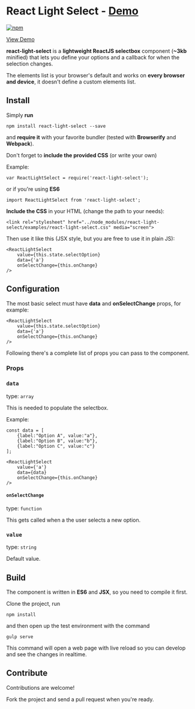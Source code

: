 # React Light Select - [Demo](http://dannycalleri.github.io/react-light-select/)

[![npm](https://img.shields.io/npm/v/react-light-select.svg)](https://www.npmjs.com/package/react-light-select)

[View Demo](http://dannycalleri.github.io/react-light-select/)

**react-light-select** is a **lightweight ReactJS selectbox** component (**~3kb** minified) that lets you define your options and a callback for when the selection changes.

The elements list is your browser's default and works on **every browser and device**, it doesn't define a custom elements list.



## Install

Simply **run**

    npm install react-light-select --save

and **require it** with your favorite bundler (tested with **Browserify** and **Webpack**).

Don't forget to **include the provided CSS** (or write your own)

Example:

    var ReactLightSelect = require('react-light-select');

or if you're using **ES6**

    import ReactLightSelect from 'react-light-select';

**Include the CSS** in your HTML (change the path to your needs):

    <link rel="stylesheet" href="../node_modules/react-light-select/examples/react-light-select.css" media="screen">

Then use it like this (JSX style, but you are free to use it in plain JS):

    <ReactLightSelect 
        value={this.state.selectOption} 
        data={'a'}
        onSelectChange={this.onChange}
    />


## Configuration

The most basic select must have **data** and **onSelectChange** props, for example:

    <ReactLightSelect 
        value={this.state.selectOption} 
        data={'a'}
        onSelectChange={this.onChange}
    />
    
Following there's a complete list of props you can pass to the component.
    
### Props   

### `data`

type: `array`

This is needed to populate the selectbox.

Example:

    const data = [
        {label:"Option A", value:"a"},
        {label:"Option B", value:"b"},
        {label:"Option C", value:"c"}
    ];

    <ReactLightSelect 
        value={'a'}
        data={data}
        onSelectChange={this.onChange}
    />

#### `onSelectChange`

type: `function`

This gets called when a the user selects a new option.

### `value`

type: `string`

Default value.


## Build

The component is written in **ES6** and **JSX**, so you need to compile it first.

Clone the project, run

    npm install

and then open up the test environment with the command

    gulp serve

This command will open a web page with live reload so you can develop and see the changes in realtime.


## Contribute

Contributions are welcome!

Fork the project and send a pull request when you're ready.
